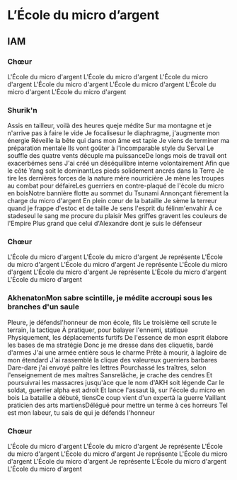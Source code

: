 # L’École du micro d’argent
## IAM 

### Chœur 
L'École du micro d'argent 
L'École du micro d'argent 
L'École du micro d'argent 
L'École du micro d'argent 
L'École du micro d'argent 
L'École du micro d'argent 
L'École du micro d'argent 

### Shurik'n
Assis en tailleur, voilà des heures queje médite 
Sur ma montagne et je n'arrive pas à faire le vide 
Je focalisesur le diaphragme, j'augmente mon énergie 
Réveille la bête qui dans mon âme est tapie 
Je viens de terminer ma préparation mentale 
Ils vont goûter à l'incomparable style du Serval 
Le souffle des quatre vents décuple ma puissanceDe longs mois de travail ont exacerbémes sens 
J'ai créé un déséquilibre interne volontairement 
Afin que le côté Yang soit le dominantLes pieds solidement ancrés dans la Terre 
Je tire les dernières forces de la nature mère nourricière 
Je mène les troupes au combat pour défaireLes guerriers en contre-plaqué de l'école du micro en boisNotre bannière flotte au sommet du Tsunami Annonçant fièrement la charge du micro d'argent 
En plein cœur de la bataille 
Je sème la terreur quand je frappe d'estoc et de taille 
Je sens l'esprit du félinm'envahir 
À ce stadeseul le sang me procure du plaisir 
Mes griffes gravent les couleurs de l'Empire 
Plus grand que celui d'Alexandre dont je suis le défenseur 

### Chœur 
L'École du micro d'argent 
L'École du micro d'argent 
Je représente 
L'École du micro d'argent 
L'École du micro d'argent 
Je représente 
L'École du micro d'argent 
L'École du micro d'argent 
Je représente 
L'École du micro d'argent 
L'École du micro d'argent 


### AkhenatonMon sabre scintille, je médite accroupi sous les branches d'un saule 
Pleure, je défendsl'honneur de mon école, fils 
Le troisième œil scrute le terrain, la tactique 
À pratiquer, pour balayer l'ennemi, statique 
Physiquement, les déplacements furtifs 
De l'essence de mon esprit élabore les bases de ma stratégie 
Donc je me dresse dans des cliquetis, bardé d'armes 
J'ai une armée entière sous le charme 
Prête à mourir, à lagloire de mon étendard 
J'ai rassemblé la clique des valeureux guerriers barbares 
Dare-dare j'ai envoyé paître les lettres 
Pourchassé les traîtres, selon l'enseignement de mes maîtres 
Sansrelâche, je crache des cendres 
Et poursuivrai les massacres jusqu'àce que le nom d'AKH soit légende 
Car le soldat, guerrier alpha est adroit 
Et lance l'assaut là, sur l'école du micro en bois 
La bataille a débuté, tiensCe coup vient d'un expertà la guerre 
Vaillant praticien des arts martiensDélégué pour mettre un terme à ces horreurs 
Tel est mon labeur, tu sais de qui je défends l'honneur

### Chœur 
L'École du micro d'argent
L'École du micro d'argent
Je représente
L'École du micro d'argent
L'École du micro d'argent
Je représente
L'École du micro d'argent
L'École du micro d'argent
Je représente
L'École du micro d'argent
L'École du micro d'argent